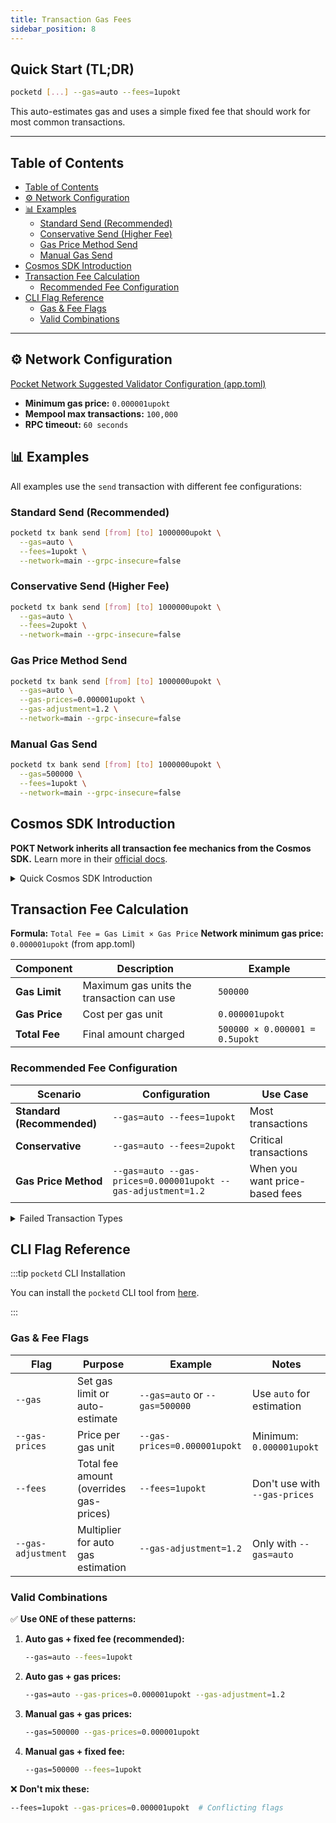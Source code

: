 ```yaml
---
title: Transaction Gas Fees
sidebar_position: 8
---
```


## Quick Start (TL;DR) <!-- omit in toc -->

```bash
pocketd [...] --gas=auto --fees=1upokt
```

This auto-estimates gas and uses a simple fixed fee that should work for most common transactions.

---

## Table of Contents

- [Table of Contents](#table-of-contents)
- [⚙️ Network Configuration](#️-network-configuration)
- [📊 Examples](#-examples)
  - [Standard Send (Recommended)](#standard-send-recommended)
  - [Conservative Send (Higher Fee)](#conservative-send-higher-fee)
  - [Gas Price Method Send](#gas-price-method-send)
  - [Manual Gas Send](#manual-gas-send)
- [Cosmos SDK Introduction](#cosmos-sdk-introduction)
- [Transaction Fee Calculation](#transaction-fee-calculation)
  - [Recommended Fee Configuration](#recommended-fee-configuration)
- [CLI Flag Reference](#cli-flag-reference)
  - [Gas \& Fee Flags](#gas--fee-flags)
  - [Valid Combinations](#valid-combinations)

---

## ⚙️ Network Configuration

[Pocket Network Suggested Validator Configuration (app.toml)](https://github.com/pokt-network/pocket-network-genesis/blob/master/shannon/mainnet/app.toml)

- **Minimum gas price:** `0.000001upokt`
- **Mempool max transactions:** `100,000`
- **RPC timeout:** `60 seconds`

## 📊 Examples

All examples use the `send` transaction with different fee configurations:

### Standard Send (Recommended)

```bash
pocketd tx bank send [from] [to] 1000000upokt \
  --gas=auto \
  --fees=1upokt \
  --network=main --grpc-insecure=false
```

### Conservative Send (Higher Fee)

```bash
pocketd tx bank send [from] [to] 1000000upokt \
  --gas=auto \
  --fees=2upokt \
  --network=main --grpc-insecure=false
```

### Gas Price Method Send

```bash
pocketd tx bank send [from] [to] 1000000upokt \
  --gas=auto \
  --gas-prices=0.000001upokt \
  --gas-adjustment=1.2 \
  --network=main --grpc-insecure=false
```

### Manual Gas Send

```bash
pocketd tx bank send [from] [to] 1000000upokt \
  --gas=500000 \
  --fees=1upokt \
  --network=main --grpc-insecure=false
```

## Cosmos SDK Introduction

**POKT Network inherits all transaction fee mechanics from the Cosmos SDK.** Learn more in their [official docs](https://docs.cosmos.network/main/learn/beginner/gas-fees).

<details>

<summary>Quick Cosmos SDK Introduction</summary>

- Gas and fee calculation works exactly like other Cosmos chains
- All standard Cosmos SDK CLI flags are supported
- Fee estimation and validation follows Cosmos standards
- Transaction structure and error handling is identical

The main difference is POKT's specific network configuration (minimum gas prices, mempool settings, etc.).

</details>

## Transaction Fee Calculation

**Formula:** `Total Fee = Gas Limit × Gas Price`
**Network minimum gas price:** `0.000001upokt` (from app.toml)

| Component     | Description                               | Example                        |
| ------------- | ----------------------------------------- | ------------------------------ |
| **Gas Limit** | Maximum gas units the transaction can use | `500000`                       |
| **Gas Price** | Cost per gas unit                         | `0.000001upokt`                |
| **Total Fee** | Final amount charged                      | `500000 × 0.000001 = 0.5upokt` |

### Recommended Fee Configuration

| Scenario                   | Configuration                                                | Use Case                       |
| -------------------------- | ------------------------------------------------------------ | ------------------------------ |
| **Standard (Recommended)** | `--gas=auto --fees=1upokt`                                   | Most transactions              |
| **Conservative**           | `--gas=auto --fees=2upokt`                                   | Critical transactions          |
| **Gas Price Method**       | `--gas=auto --gas-prices=0.000001upokt --gas-adjustment=1.2` | When you want price-based fees |

<details>

<summary>Failed Transaction Types</summary>

Common failure categories to monitor:

- **Insufficient gas**: Gas limit too low
- **Insufficient fees**: Below minimum gas price
- **Invalid sequence**: Nonce/sequence number issues
- **Account errors**: Insufficient balance, invalid account

</details>

## CLI Flag Reference

:::tip `pocketd` CLI Installation

You can install the `pocketd` CLI tool from [here](./1_pocketd_cli.md).

:::

### Gas & Fee Flags

| Flag               | Purpose                                 | Example                        | Notes                         |
| ------------------ | --------------------------------------- | ------------------------------ | ----------------------------- |
| `--gas`            | Set gas limit or auto-estimate          | `--gas=auto` or `--gas=500000` | Use `auto` for estimation     |
| `--gas-prices`     | Price per gas unit                      | `--gas-prices=0.000001upokt`   | Minimum: `0.000001upokt`      |
| `--fees`           | Total fee amount (overrides gas-prices) | `--fees=1upokt`                | Don't use with `--gas-prices` |
| `--gas-adjustment` | Multiplier for auto gas estimation      | `--gas-adjustment=1.2`         | Only with `--gas=auto`        |

### Valid Combinations

✅ **Use ONE of these patterns:**

1. **Auto gas + fixed fee (recommended):**

   ```bash
   --gas=auto --fees=1upokt
   ```

2. **Auto gas + gas prices:**

   ```bash
   --gas=auto --gas-prices=0.000001upokt --gas-adjustment=1.2
   ```

3. **Manual gas + gas prices:**

   ```bash
   --gas=500000 --gas-prices=0.000001upokt
   ```

4. **Manual gas + fixed fee:**
   ```bash
   --gas=500000 --fees=1upokt
   ```

❌ **Don't mix these:**

```bash
--fees=1upokt --gas-prices=0.000001upokt  # Conflicting flags
```
